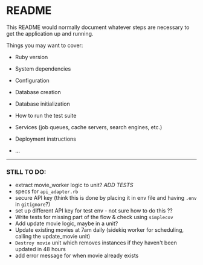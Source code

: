 # README

This README would normally document whatever steps are necessary to get the
application up and running.

Things you may want to cover:

* Ruby version

* System dependencies

* Configuration

* Database creation

* Database initialization

* How to run the test suite

* Services (job queues, cache servers, search engines, etc.)

* Deployment instructions

* ...

--------

### STILL TO DO:
- extract movie_worker logic to unit? *ADD TESTS*
- specs for `api_adapter.rb`
- secure API key (think this is done by placing it in env file and having `.env` in `gitignore`?)
- set up different API key for test env - not sure how to do this ?? 
- Write tests for missing part of the flow & check using `simplecov`
- Add update movie logic, maybe in a unit? 
- Update existing movies at 7am daily (sidekiq worker for scheduling, calling the update_movie unit)
- `Destroy movie` unit which removes instances if they haven't been updated in 48 hours
- add error message for when movie already exists
